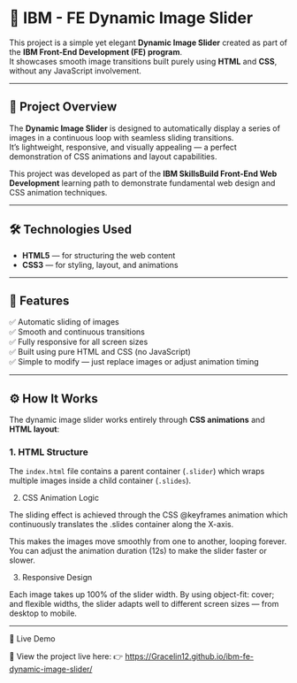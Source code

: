 # 🌈 IBM - FE Dynamic Image Slider

This project is a simple yet elegant **Dynamic Image Slider** created as part of the **IBM Front-End Development (FE) program**.  
It showcases smooth image transitions built purely using **HTML** and **CSS**, without any JavaScript involvement.

---

## 🧠 Project Overview

The **Dynamic Image Slider** is designed to automatically display a series of images in a continuous loop with seamless sliding transitions.  
It’s lightweight, responsive, and visually appealing — a perfect demonstration of CSS animations and layout capabilities.

This project was developed as part of the **IBM SkillsBuild Front-End Web Development** learning path to demonstrate fundamental web design and CSS animation techniques.

---

## 🛠️ Technologies Used

- **HTML5** — for structuring the web content  
- **CSS3** — for styling, layout, and animations  

---

## 🎯 Features

✅ Automatic sliding of images  
✅ Smooth and continuous transitions  
✅ Fully responsive for all screen sizes  
✅ Built using pure HTML and CSS (no JavaScript)  
✅ Simple to modify — just replace images or adjust animation timing  

---

## ⚙️ How It Works

The dynamic image slider works entirely through **CSS animations** and **HTML layout**:

### 1. HTML Structure
The `index.html` file contains a parent container (`.slider`) which wraps multiple images inside a child container (`.slides`).

2. CSS Animation Logic

The sliding effect is achieved through the CSS @keyframes animation which continuously translates the .slides container along the X-axis.

 This makes the images move smoothly from one to another, looping forever.
You can adjust the animation duration (12s) to make the slider faster or slower.

3. Responsive Design

Each image takes up 100% of the slider width.
By using object-fit: cover; and flexible widths, the slider adapts well to different screen sizes — from desktop to mobile.


---
🚀 Live Demo

🔗 View the project live here:
👉 https://Gracelin12.github.io/ibm-fe-dynamic-image-slider/

